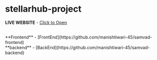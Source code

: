 # stellarhub-project

**LIVE WEBSITE** - [Click to Open](https://samvad-frontend.vercel.app/)

<br>
**Frontend** - [FrontEnd](https://github.com/manishtiwari-45/samvad-frontend)
<br>
**backend** - [BackEnd](https://github.com/manishtiwari-45/samvad-backend)
